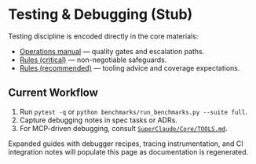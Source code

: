 # Testing & Debugging (Stub)

Testing discipline is encoded directly in the core materials:

- [Operations manual](../../SuperClaude/Core/OPERATIONS.md) — quality gates and
  escalation paths.
- [Rules (critical)](../../SuperClaude/Core/RULES_CRITICAL.md) — non-negotiable
  safeguards.
- [Rules (recommended)](../../SuperClaude/Core/RULES_RECOMMENDED.md) — tooling
  advice and coverage expectations.

## Current Workflow

1. Run `pytest -q` or `python benchmarks/run_benchmarks.py --suite full`.
2. Capture debugging notes in spec tasks or ADRs.
3. For MCP-driven debugging, consult
   [`SuperClaude/Core/TOOLS.md`](../../SuperClaude/Core/TOOLS.md).

Expanded guides with debugger recipes, tracing instrumentation, and CI
integration notes will populate this page as documentation is regenerated.
